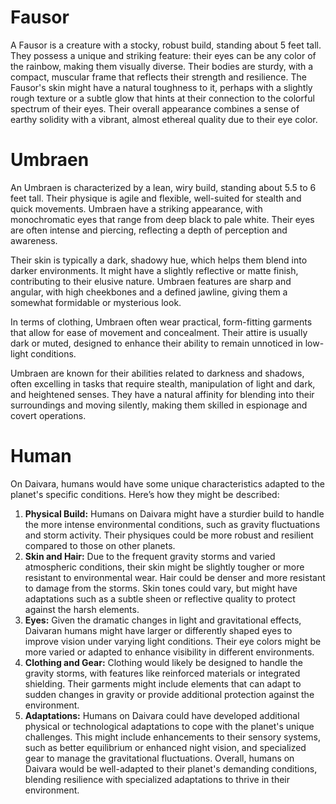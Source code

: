 # Fausor
A Fausor is a creature with a stocky, robust build, standing about 5 feet tall. They possess a unique and striking feature: their eyes can be any color of the rainbow, making them visually diverse. Their bodies are sturdy, with a compact, muscular frame that reflects their strength and resilience. The Fausor's skin might have a natural toughness to it, perhaps with a slightly rough texture or a subtle glow that hints at their connection to the colorful spectrum of their eyes. Their overall appearance combines a sense of earthy solidity with a vibrant, almost ethereal quality due to their eye color.

# Umbraen
An Umbraen is characterized by a lean, wiry build, standing about 5.5 to 6 feet tall. Their physique is agile and flexible, well-suited for stealth and quick movements. Umbraen have a striking appearance, with monochromatic eyes that range from deep black to pale white. Their eyes are often intense and piercing, reflecting a depth of perception and awareness.

Their skin is typically a dark, shadowy hue, which helps them blend into darker environments. It might have a slightly reflective or matte finish, contributing to their elusive nature. Umbraen features are sharp and angular, with high cheekbones and a defined jawline, giving them a somewhat formidable or mysterious look.

In terms of clothing, Umbraen often wear practical, form-fitting garments that allow for ease of movement and concealment. Their attire is usually dark or muted, designed to enhance their ability to remain unnoticed in low-light conditions.

Umbraen are known for their abilities related to darkness and shadows, often excelling in tasks that require stealth, manipulation of light and dark, and heightened senses. They have a natural affinity for blending into their surroundings and moving silently, making them skilled in espionage and covert operations.

# Human
On Daivara, humans would have some unique characteristics adapted to the planet's specific conditions. Here’s how they might be described:
1. **Physical Build:** Humans on Daivara might have a sturdier build to handle the more intense environmental conditions, such as gravity fluctuations and storm activity. Their physiques could be more robust and resilient compared to those on other planets.
2. **Skin and Hair:** Due to the frequent gravity storms and varied atmospheric conditions, their skin might be slightly tougher or more resistant to environmental wear. Hair could be denser and more resistant to damage from the storms. Skin tones could vary, but might have adaptations such as a subtle sheen or reflective quality to protect against the harsh elements.
3. **Eyes:** Given the dramatic changes in light and gravitational effects, Daivaran humans might have larger or differently shaped eyes to improve vision under varying light conditions. Their eye colors might be more varied or adapted to enhance visibility in different environments.
4. **Clothing and Gear:** Clothing would likely be designed to handle the gravity storms, with features like reinforced materials or integrated shielding. Their garments might include elements that can adapt to sudden changes in gravity or provide additional protection against the environment.
5. **Adaptations:** Humans on Daivara could have developed additional physical or technological adaptations to cope with the planet's unique challenges. This might include enhancements to their sensory systems, such as better equilibrium or enhanced night vision, and specialized gear to manage the gravitational fluctuations.
Overall, humans on Daivara would be well-adapted to their planet's demanding conditions, blending resilience with specialized adaptations to thrive in their environment.